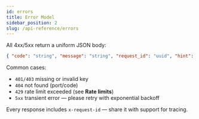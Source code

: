 ```yaml
---
id: errors
title: Error Model
sidebar_position: 2
slug: /api-reference/errors
---
```


All 4xx/5xx return a uniform JSON body:
```json
{ "code": "string", "message": "string", "request_id": "uuid", "hint": "string" }
```

Common cases:
- `401/403` missing or invalid key  
- `404` not found (port/code)  
- `429` rate limit exceeded (see **Rate limits**)  
- `5xx` transient error — please retry with exponential backoff

Every response includes `x-request-id` — share it with support for tracing.
